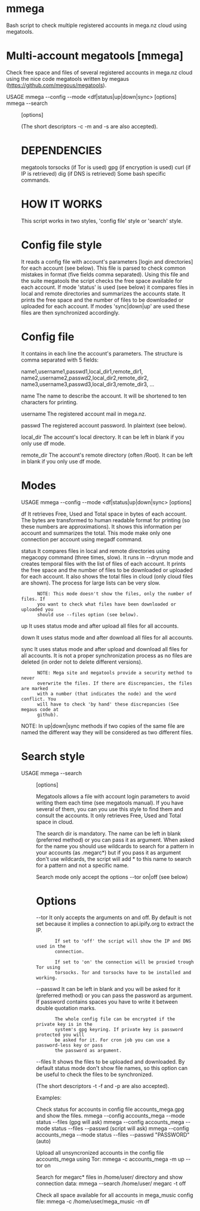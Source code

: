 # mmega
Bash script to check multiple registered accounts in mega.nz cloud using megatools.

Multi-account megatools [mmega]
================================================================================
Check free space and files of several registered accounts in mega.nz cloud using
the nice code megatools written by megaus (https://github.com/megous/megatools).

USAGE mmega --config <file> --mode <df|status|up|down|sync> [options] 
      mmega --search <dir> <name> [options]

(The short descriptors -c -m and -s are also accepted).

DEPENDENCIES
======================================
megatools
torsocks (if Tor is used)
gpg (if encryption is used)
curl (if IP is retrieved)
dig (if DNS is retrieved)
Some bash specific commands.

HOW IT WORKS
======================================
This script works in two styles, 'config file' style or 'search' style.

 Config file style
 =====================================
 It reads a config file with account's parameters [login and directories] for
 each account (see below). This file is parsed to check common mistakes in 
 format (five fields comma separated). Using this file and the suite megatools
 the script checks the free space available for each account. If mode 'status'
 is used (see below) it compares files in local and remote directories and
 summarizes the accounts state. It prints the free space and the number of files
 to be downloaded or uploaded for each account. If modes 'sync|down|up' are used
 these files are then synchronized accordingly.

  Config file
  ===========
  It contains in each line the account's parameters. The structure is comma
  separated with 5 fields:

  name1,username1,passwd1,local_dir1,remote_dir1,
  name2,username2,passwd2,local_dir2,remote_dir2,
  name3,username3,passwd3,local_dir3,remote_dir3,
  ...
  
  name        The name to describe the account. It will be shortened to ten
              characters for printing.
  
  username    The registered account mail in mega.nz. 

  passwd      The registered account password. In plaintext (see below).
              
  local_dir   The account's local directory. It can be left in blank if you only
              use df mode. 

  remote_dir  The account's remote directory (often /Root). It can be left in
              blank if you only use df mode. 

  Modes
  ===== 
  USAGE   mmega --config <file> --mode <df|status|up|down|sync> [options]

  df      It retrieves Free, Used and Total space in bytes of each account. The
          bytes are transformed to human readable format for printing (so these
          numbers are approximations). It shows this information per account and
          summarizes the total. This mode make only one connection per account
          using megadf command.

  status  It compares files in local and remote directories using megacopy 
          command (three times, slow). It runs in --dryrun mode and creates 
          temporal files with the list of files of each account. It prints the
          free space and the number of files to be downloaded or uploaded for 
          each account. It also shows the total files in cloud (only cloud files
          are shown). The process for large lists can be very slow.

          NOTE: This mode doesn't show the files, only the number of files. If 
          you want to check what files have been downloaded or uploaded you
          should use --files option (see below).

 up       It uses status mode and after upload all files for all accounts.  

 down     It uses status mode and after download all files for all accounts. 

 sync     It uses status mode and after upload and download all files for all
          accounts. It is not a proper synchronization process as no files are
          deleted (in order not to delete different versions). 

          NOTE: Mega site and megatools provide a security method to never 
          overwrite the files. If there are discrepancies, the files are marked
          with a number (that indicates the node) and the word conflict. You
          will have to check 'by hand' these discrepancies (See megaus code at
          github).

 NOTE: In up|down|sync methods if two copies of the same file are named the 
 different way they will be considered as two different files.

 Search style
 =====================================
 USAGE   mmega --search <dir> <name> [options]

 Megatools allows a file with account login parameters to avoid writing them 
 each time (see megatools manual). If you have several of them, you can you use
 this style to find them and consult the accounts. It only retrieves Free, Used
 and Total space in cloud. 

 The search dir is mandatory. The name can be left in blank (preferred method)
 or you can pass it as argument. When asked for the name you should use 
 wildcards to search for a pattern in your accounts (as .megarc*) but if you pass
 it as argument don't use wildcards, the script will add * to this name to 
 search for a pattern and not a specific name.

 Search mode only accept the options --tor on|off (see below)

 Options 
 =====================================
 --tor     It only accepts the arguments on and off. By default is not set
           because it implies a connection to api.ipify.org to extract the IP.
 
           If set to 'off' the script will show the IP and DNS used in the
           connection. 
 
           If set to 'on' the connection will be proxied trough Tor using 
           torsocks. Tor and torsocks have to be installed and working. 
           
 --passwd  It can be left in blank and you will be asked for it (preferred 
           method) or you can pass the password as argument. If password 
           contains spaces you have to write it between double quotation marks.

           The whole config file can be encrypted if the private key is in the
           system's gpg keyring. If private key is password protected you will
           be asked for it. For cron job you can use a password-less key or pass
           the password as argument.

 --files   It shows the files to be uploaded and downloaded. By default status
           mode don't show file names, so this option can be useful to check the
           files to be synchronized.

(The short descriptors -t -f and -p are also accepted).

Examples:

Check status for accounts in config file accounts_mega.gpg and show the files.
 mmega --config accounts_mega --mode status --files           (gpg will ask)
 mmega --config accounts_mega --mode status --files --passwd  (script will ask)
 mmega --config accounts_mega --mode status --files --passwd "PASSWORD" (auto)

Upload all unsyncronized accounts in the config file accounts_mega using Tor:
 mmega -c accounts_mega -m up --tor on

Search for megarc* files in /home/user/ directory and show connection data:
 mmega --search /home/user/ megarc -t off

Check all space available for all accounts in mega_music config file:
 mmega -c /home/user/mega_music -m df

